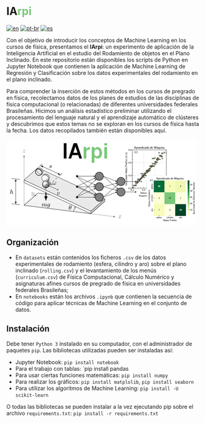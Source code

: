 # <font color=''>IA</font><font color='#7ac77a'>rpi</font>

[![en](https://img.shields.io/badge/lang-en-red.svg)](https://github.com/simcomat/IArpi/blob/main/README.md) [![pt-br](https://img.shields.io/badge/lang-pt--br-green.svg)](https://github.com/simcomat/IArpi/blob/main/README.pt-br.md) [![es](https://img.shields.io/badge/lang-es-yellow.svg)](https://github.com/simcomat/IArpi/blob/main/README.es.md)

Con el objetivo de introducir los conceptos de Machine Learning en los cursos de física, presentamos el **IArpi**: un experimento de aplicación de la Inteligencia Artificial en el estudio del Rodamiento de objetos en el Plano Inclinado. En este repositorio están disponibles los scripts de Python en Jupyter Notebook que contienen la aplicación de Machine Learning de Regresión y Clasificación sobre los datos experimentales del rodamiento en el plano inclinado.


Para comprender la inserción de estos métodos en los cursos de pregrado en física, recolectamos datos de los planes de estudios de las disciplinas de física computacional (o relacionadas) de diferentes universidades federales Brasileñas. Hicimos un análisis estadístico preliminar utilizando el procesamiento del lenguaje natural y el aprendizaje automático de clústeres y descubrimos que estos temas no se exploran en los cursos de física hasta la fecha. Los datos recopilados también están disponibles aquí. 

![](https://github.com/simcomat/IArpi/blob/main/iarpi.png)


## Organización
- En `datasets` están contenidos los ficheros `.csv` de los datos experimentales de rodamiento (esfera, cilindro y aro) sobre el plano inclinado (`rolling.csv`) y el levantamiento de los menús (`curriculum.csv`) de Física Computacional, Cálculo Numérico y asignaturas afines cursos de pregrado de física en universidades federales Brasileñas;
- En `notebooks` están los archivos `.ipynb` que contienen la secuencia de código para aplicar técnicas de Machine Learning en el conjunto de datos.


## Instalación

Debe tener `Python 3` instalado en su computador, con el administrador de paquetes `pip`. Las bibliotecas utilizadas pueden ser instaladas así:

- Jupyter Notebook:
`pip install notebook`
- Para el trabajo con tablas:
`pip install pandas
- Para usar ciertas funciones matemáticas:
`pip install numpy`
- Para realizar los gráficos:
`pip install matplolib`,
`pip install seaborn`
- Para utilizar los algoritmos de Machine Learning:
`pip install -U scikit-learn`

O todas las bibliotecas se pueden instalar a la vez ejecutando pip sobre el archivo `requirements.txt`:
`pip install -r requirements.txt`
